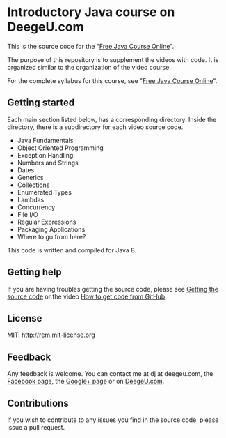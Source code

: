 # Introductory Java course on DeegeU.com

This is the source code for the "[Free Java Course Online](http://www.deegeu.com/free-java-course-online/)".

The purpose of this repository is to supplement the videos with code. It is organized similar to the organization of the video course.

For the complete syllabus for this course, see "[Free Java Course Online](http://www.deegeu.com/free-java-course-online/)".

## Getting started

Each main section listed below, has a corresponding directory. Inside the directory, there is a subdirectory for each video source code.

* Java Fundamentals
* Object Oriented Programming
* Exception Handling
* Numbers and Strings
* Dates
* Generics
* Collections
* Enumerated Types
* Lambdas
* Concurrency
* File I/O
* Regular Expressions
* Packaging Applications
* Where to go from here?

This code is written and compiled for Java 8.

## Getting help

If you are having troubles getting the source code, please see [Getting the source code](http://www.deegeu.com/getting-the-source-code/) or the video [How to get code from GitHub](http://www.deegeu.com/videos/how-to-get-code-from-github/)  

## License

MIT: http://rem.mit-license.org

## Feedback

Any feedback is welcome. You can contact me at dj at deegeu.com, the [Facebook page](https://www.facebook.com/deegeu.programming.tutorials), the [Google+ page](https://plus.google.com/+Deegeu-programming-tutorials/posts) or on [DeegeU.com](http://www.deegeu.com). 

## Contributions

If you wish to contribute to any issues you find in the source code, please issue a pull request.
